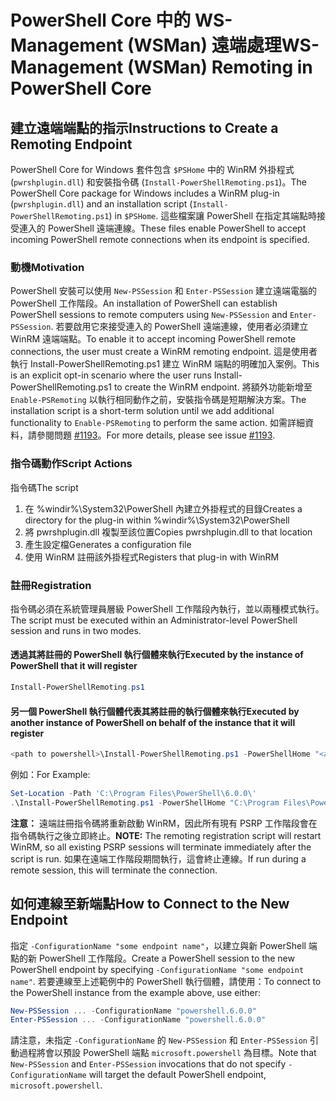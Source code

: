 # <a name="ws-management-wsman-remoting-in-powershell-core"></a><span data-ttu-id="0c733-101">PowerShell Core 中的 WS-Management (WSMan) 遠端處理</span><span class="sxs-lookup"><span data-stu-id="0c733-101">WS-Management (WSMan) Remoting in PowerShell Core</span></span>

## <a name="instructions-to-create-a-remoting-endpoint"></a><span data-ttu-id="0c733-102">建立遠端端點的指示</span><span class="sxs-lookup"><span data-stu-id="0c733-102">Instructions to Create a Remoting Endpoint</span></span>

<span data-ttu-id="0c733-103">PowerShell Core for Windows 套件包含 `$PSHome` 中的 WinRM 外掛程式 (`pwrshplugin.dll`) 和安裝指令碼 (`Install-PowerShellRemoting.ps1`)。</span><span class="sxs-lookup"><span data-stu-id="0c733-103">The PowerShell Core package for Windows includes a WinRM plug-in (`pwrshplugin.dll`) and an installation script (`Install-PowerShellRemoting.ps1`) in `$PSHome`.</span></span>
<span data-ttu-id="0c733-104">這些檔案讓 PowerShell 在指定其端點時接受連入的 PowerShell 遠端連線。</span><span class="sxs-lookup"><span data-stu-id="0c733-104">These files enable PowerShell to accept incoming PowerShell remote connections when its endpoint is specified.</span></span>

### <a name="motivation"></a><span data-ttu-id="0c733-105">動機</span><span class="sxs-lookup"><span data-stu-id="0c733-105">Motivation</span></span>

<span data-ttu-id="0c733-106">PowerShell 安裝可以使用 `New-PSSession` 和 `Enter-PSSession` 建立遠端電腦的 PowerShell 工作階段。</span><span class="sxs-lookup"><span data-stu-id="0c733-106">An installation of PowerShell can establish PowerShell sessions to remote computers using `New-PSSession` and `Enter-PSSession`.</span></span>
<span data-ttu-id="0c733-107">若要啟用它來接受連入的 PowerShell 遠端連線，使用者必須建立 WinRM 遠端端點。</span><span class="sxs-lookup"><span data-stu-id="0c733-107">To enable it to accept incoming PowerShell remote connections, the user must create a WinRM remoting endpoint.</span></span>
<span data-ttu-id="0c733-108">這是使用者執行 Install-PowerShellRemoting.ps1 建立 WinRM 端點的明確加入案例。</span><span class="sxs-lookup"><span data-stu-id="0c733-108">This is an explicit opt-in scenario where the user runs Install-PowerShellRemoting.ps1 to create the WinRM endpoint.</span></span>
<span data-ttu-id="0c733-109">將額外功能新增至 `Enable-PSRemoting` 以執行相同動作之前，安裝指令碼是短期解決方案。</span><span class="sxs-lookup"><span data-stu-id="0c733-109">The installation script is a short-term solution until we add additional functionality to `Enable-PSRemoting` to perform the same action.</span></span>
<span data-ttu-id="0c733-110">如需詳細資料，請參閱問題 [#1193](https://github.com/PowerShell/PowerShell/issues/1193)。</span><span class="sxs-lookup"><span data-stu-id="0c733-110">For more details, please see issue [#1193](https://github.com/PowerShell/PowerShell/issues/1193).</span></span>

### <a name="script-actions"></a><span data-ttu-id="0c733-111">指令碼動作</span><span class="sxs-lookup"><span data-stu-id="0c733-111">Script Actions</span></span>

<span data-ttu-id="0c733-112">指令碼</span><span class="sxs-lookup"><span data-stu-id="0c733-112">The script</span></span>

1. <span data-ttu-id="0c733-113">在 %windir%\System32\PowerShell 內建立外掛程式的目錄</span><span class="sxs-lookup"><span data-stu-id="0c733-113">Creates a directory for the plug-in within %windir%\System32\PowerShell</span></span>
1. <span data-ttu-id="0c733-114">將 pwrshplugin.dll 複製至該位置</span><span class="sxs-lookup"><span data-stu-id="0c733-114">Copies pwrshplugin.dll to that location</span></span>
1. <span data-ttu-id="0c733-115">產生設定檔</span><span class="sxs-lookup"><span data-stu-id="0c733-115">Generates a configuration file</span></span>
1. <span data-ttu-id="0c733-116">使用 WinRM 註冊該外掛程式</span><span class="sxs-lookup"><span data-stu-id="0c733-116">Registers that plug-in with WinRM</span></span>

### <a name="registration"></a><span data-ttu-id="0c733-117">註冊</span><span class="sxs-lookup"><span data-stu-id="0c733-117">Registration</span></span>

<span data-ttu-id="0c733-118">指令碼必須在系統管理員層級 PowerShell 工作階段內執行，並以兩種模式執行。</span><span class="sxs-lookup"><span data-stu-id="0c733-118">The script must be executed within an Administrator-level PowerShell session and runs in two modes.</span></span>

#### <a name="executed-by-the-instance-of-powershell-that-it-will-register"></a><span data-ttu-id="0c733-119">透過其將註冊的 PowerShell 執行個體來執行</span><span class="sxs-lookup"><span data-stu-id="0c733-119">Executed by the instance of PowerShell that it will register</span></span>

```powershell
Install-PowerShellRemoting.ps1
```

#### <a name="executed-by-another-instance-of-powershell-on-behalf-of-the-instance-that-it-will-register"></a><span data-ttu-id="0c733-120">另一個 PowerShell 執行個體代表其將註冊的執行個體來執行</span><span class="sxs-lookup"><span data-stu-id="0c733-120">Executed by another instance of PowerShell on behalf of the instance that it will register</span></span>

```powershell
<path to powershell>\Install-PowerShellRemoting.ps1 -PowerShellHome "<absolute path to the instance's $PSHOME>"
```

<span data-ttu-id="0c733-121">例如：</span><span class="sxs-lookup"><span data-stu-id="0c733-121">For Example:</span></span>

```powershell
Set-Location -Path 'C:\Program Files\PowerShell\6.0.0\'
.\Install-PowerShellRemoting.ps1 -PowerShellHome "C:\Program Files\PowerShell\6.0.0\"
```

<span data-ttu-id="0c733-122">**注意：** 遠端註冊指令碼將重新啟動 WinRM，因此所有現有 PSRP 工作階段會在指令碼執行之後立即終止。</span><span class="sxs-lookup"><span data-stu-id="0c733-122">**NOTE:** The remoting registration script will restart WinRM, so all existing PSRP sessions will terminate immediately after the script is run.</span></span> <span data-ttu-id="0c733-123">如果在遠端工作階段期間執行，這會終止連線。</span><span class="sxs-lookup"><span data-stu-id="0c733-123">If run during a remote session, this will terminate the connection.</span></span>

## <a name="how-to-connect-to-the-new-endpoint"></a><span data-ttu-id="0c733-124">如何連線至新端點</span><span class="sxs-lookup"><span data-stu-id="0c733-124">How to Connect to the New Endpoint</span></span>

<span data-ttu-id="0c733-125">指定 `-ConfigurationName "some endpoint name"`，以建立與新 PowerShell 端點的新 PowerShell 工作階段。</span><span class="sxs-lookup"><span data-stu-id="0c733-125">Create a PowerShell session to the new PowerShell endpoint by specifying `-ConfigurationName "some endpoint name"`.</span></span> <span data-ttu-id="0c733-126">若要連線至上述範例中的 PowerShell 執行個體，請使用：</span><span class="sxs-lookup"><span data-stu-id="0c733-126">To connect to the PowerShell instance from the example above, use either:</span></span>

```powershell
New-PSSession ... -ConfigurationName "powershell.6.0.0"
Enter-PSSession ... -ConfigurationName "powershell.6.0.0"
```

<span data-ttu-id="0c733-127">請注意，未指定 `-ConfigurationName` 的 `New-PSSession` 和 `Enter-PSSession` 引動過程將會以預設 PowerShell 端點 `microsoft.powershell` 為目標。</span><span class="sxs-lookup"><span data-stu-id="0c733-127">Note that `New-PSSession` and `Enter-PSSession` invocations that do not specify `-ConfigurationName` will target the default PowerShell endpoint, `microsoft.powershell`.</span></span>
